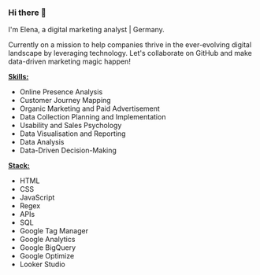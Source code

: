 ### Hi there 👋 
I'm Elena, a digital marketing analyst | Germany. 

Currently on a mission to help companies thrive in the ever-evolving digital landscape by leveraging technology. Let's collaborate on GitHub and make data-driven marketing magic happen!


<b><u>Skills:</u></b>
- Online Presence Analysis 
- Customer Journey Mapping
- Organic Marketing and Paid Advertisement 
- Data Collection Planning and Implementation 
- Usability and Sales Psychology 
- Data Visualisation and Reporting
- Data Analysis
- Data-Driven Decision-Making


<b><u>Stack:</u></b>
- HTML 
- CSS
- JavaScript 
- Regex 
- APIs
- SQL 
- Google Tag Manager
- Google Analytics
- Google BigQuery
- Google Optimize
- Looker Studio 
